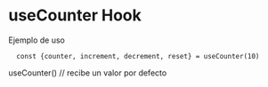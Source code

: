 # useCounter Hook

Ejemplo de uso

```
  const {counter, increment, decrement, reset} = useCounter(10)
```

useCounter() // recibe un valor por defecto
